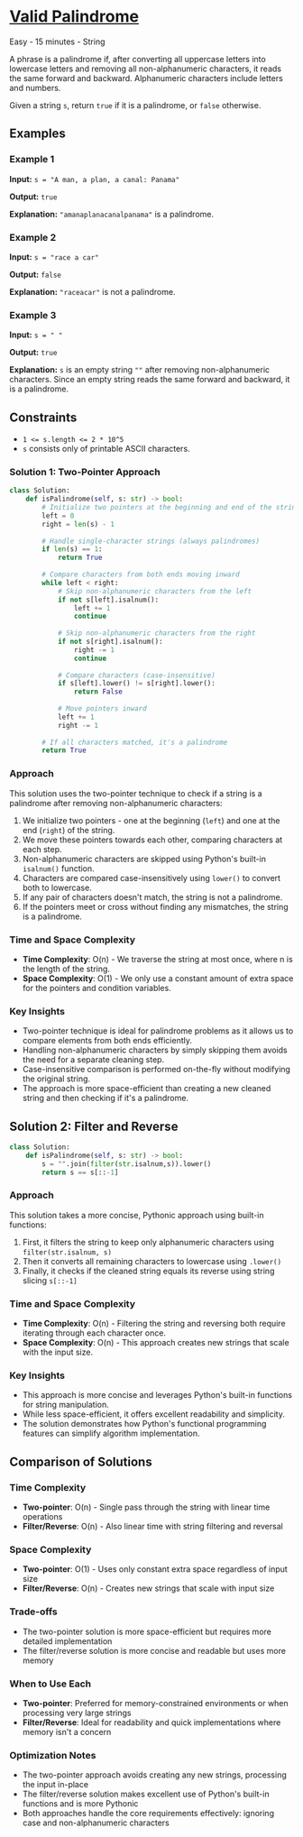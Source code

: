 # [Valid Palindrome](https://leetcode.com/problems/valid-palindrome)

Easy - 15 minutes - String

A phrase is a palindrome if, after converting all uppercase letters into lowercase letters and
removing all non-alphanumeric characters, it reads the same forward and backward.
Alphanumeric characters include letters and numbers.

Given a string `s`, return `true` if it is a palindrome, or `false` otherwise.

## Examples

### Example 1

**Input:** `s = "A man, a plan, a canal: Panama"`

**Output:** `true`

**Explanation:** `"amanaplanacanalpanama"` is a palindrome.

### Example 2

**Input:** `s = "race a car"`

**Output:** `false`

**Explanation:** `"raceacar"` is not a palindrome.

### Example 3

**Input:** `s = " "`

**Output:** `true`

**Explanation:** `s` is an empty string `""` after removing non-alphanumeric characters.
Since an empty string reads the same forward and backward, it is a palindrome.

## Constraints

- `1 <= s.length <= 2 * 10^5`
- `s` consists only of printable ASCII characters.

### Solution 1: Two-Pointer Approach

```python
class Solution:
    def isPalindrome(self, s: str) -> bool:
        # Initialize two pointers at the beginning and end of the string
        left = 0
        right = len(s) - 1
        
        # Handle single-character strings (always palindromes)
        if len(s) == 1:
            return True
            
        # Compare characters from both ends moving inward
        while left < right:
            # Skip non-alphanumeric characters from the left
            if not s[left].isalnum():
                left += 1
                continue
                
            # Skip non-alphanumeric characters from the right
            if not s[right].isalnum():
                right -= 1
                continue
                
            # Compare characters (case-insensitive)
            if s[left].lower() != s[right].lower():
                return False
                
            # Move pointers inward
            left += 1
            right -= 1
            
        # If all characters matched, it's a palindrome
        return True
```

### Approach

This solution uses the two-pointer technique to check if a string is a palindrome after removing non-alphanumeric characters:

1. We initialize two pointers - one at the beginning (`left`) and one at the end (`right`) of the string.
2. We move these pointers towards each other, comparing characters at each step.
3. Non-alphanumeric characters are skipped using Python's built-in `isalnum()` function.
4. Characters are compared case-insensitively using `lower()` to convert both to lowercase.
5. If any pair of characters doesn't match, the string is not a palindrome.
6. If the pointers meet or cross without finding any mismatches, the string is a palindrome.

### Time and Space Complexity

- **Time Complexity**: O(n) - We traverse the string at most once, where n is the length of the string.
- **Space Complexity**: O(1) - We only use a constant amount of extra space for the pointers and condition variables.

### Key Insights

- Two-pointer technique is ideal for palindrome problems as it allows us to compare elements from both ends efficiently.
- Handling non-alphanumeric characters by simply skipping them avoids the need for a separate cleaning step.
- Case-insensitive comparison is performed on-the-fly without modifying the original string.
- The approach is more space-efficient than creating a new cleaned string and then checking if it's a palindrome.

## Solution 2: Filter and Reverse

```python
class Solution:
    def isPalindrome(self, s: str) -> bool:
        s = "".join(filter(str.isalnum,s)).lower()
        return s == s[::-1]
```

### Approach

This solution takes a more concise, Pythonic approach using built-in functions:

1. First, it filters the string to keep only alphanumeric characters using `filter(str.isalnum, s)`
2. Then it converts all remaining characters to lowercase using `.lower()`
3. Finally, it checks if the cleaned string equals its reverse using string slicing `s[::-1]`

### Time and Space Complexity

- **Time Complexity**: O(n) - Filtering the string and reversing both require iterating through each character once.
- **Space Complexity**: O(n) - This approach creates new strings that scale with the input size.

### Key Insights

- This approach is more concise and leverages Python's built-in functions for string manipulation.
- While less space-efficient, it offers excellent readability and simplicity.
- The solution demonstrates how Python's functional programming features can simplify algorithm implementation.

## Comparison of Solutions

### Time Complexity

- **Two-pointer**: O(n) - Single pass through the string with linear time operations
- **Filter/Reverse**: O(n) - Also linear time with string filtering and reversal

### Space Complexity

- **Two-pointer**: O(1) - Uses only constant extra space regardless of input size
- **Filter/Reverse**: O(n) - Creates new strings that scale with input size

### Trade-offs

- The two-pointer solution is more space-efficient but requires more detailed implementation
- The filter/reverse solution is more concise and readable but uses more memory

### When to Use Each

- **Two-pointer**: Preferred for memory-constrained environments or when processing very large strings
- **Filter/Reverse**: Ideal for readability and quick implementations where memory isn't a concern

### Optimization Notes

- The two-pointer approach avoids creating any new strings, processing the input in-place
- The filter/reverse solution makes excellent use of Python's built-in functions and is more Pythonic
- Both approaches handle the core requirements effectively: ignoring case and non-alphanumeric characters
